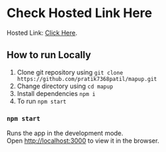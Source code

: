 # Check Hosted Link Here

Hosted Link: [Click Here](https://github.com/facebook/create-react-app).

## How to run Locally

1. Clone git repository using `git clone https://github.com/pratik7368patil/mapup.git`
2. Change directory using `cd mapup`
3. Install dependencies `npm i`
4. To run `npm start`

### `npm start`

Runs the app in the development mode.\
Open [http://localhost:3000](http://localhost:3000) to view it in the browser.
